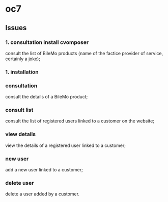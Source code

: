 # oc7

## Issues

### 1. consultation install cvomposer

consult the list of BileMo products (name of the factice provider of service, certainly a joke);

### 1. installation

### consultation 

consult the details of a BileMo product;

### consult list

consult the list of registered users linked to a customer on the website;

### view details 

view the details of a registered user linked to a customer;

### new user 

add a new user linked to a customer;

### delete user 

delete a user added by a customer.
